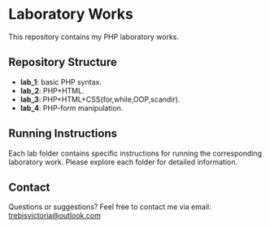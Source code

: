 # Laboratory Works

This repository contains my PHP laboratory works.

## Repository Structure

- **lab_1**: basic PHP syntax.
- **lab_2**: PHP+HTML.
- **lab_3**: PHP+HTML+CSS(for,while,OOP,scandir).
- **lab_4**: PHP-form manipulation.


## Running Instructions

Each lab folder contains specific instructions for running the corresponding laboratory work. Please explore each folder for detailed information.

<!-- ## List of Laboratory Works

1. [Laboratory Work 1](lab1/): Brief description of Laboratory Work 1.
2. [Laboratory Work 2](lab_2/): Brief description of Laboratory Work 2.
3. [Laboratory Work 3](lab_3/): Brief description of Laboratory Work 3.
   ... -->

## Contact

Questions or suggestions? Feel free to contact me via email: trebisvictoria@outlook.com
